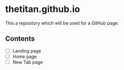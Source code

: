 # thetitan.github.io
This a repository which will be used for a GitHub page.

## Contents
* [ ] Landing page
* [ ] Home page
* [ ] New Tab page
